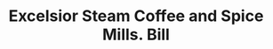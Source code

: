 ---
doi: 10.7916/D8QC1FNM
date_other: '1865'
date_other_textual: '1865'
form: printed ephemera
genre:
- Invoices
name:
- Excelsior Steam Coffee and Spice Mills
- J. P. Huntoon
object_in_context_url: https://biggert.cul.columbia.edu/items/view/ave_biggert_01640
subject_hierarchical_geographic:
- Paterson, New Jersey, United States
subject_name:
- Excelsior Steam Coffee and Spice Mills
- J. P. Huntoon
title: Excelsior Steam Coffee and Spice Mills. Bill
sort_title: Excelsior Steam Coffee and Spice Mills. Bill
call_number: ave_biggert_01640
coordinates:
- 40.914746,-74.162826
pid: ave_biggert_01640
identifiers: ave_biggert_01640
thumbnail: false
permalink: /biggert/ave_biggert_01640/
layout: iiif-image-page
---